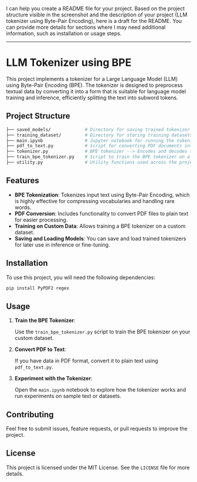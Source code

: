 I can help you create a README file for your project. Based on the project structure visible in the screenshot and the description of your project (LLM tokenizer using Byte-Pair Encoding), here is a draft for the README. You can provide more details for sections where I may need additional information, such as installation or usage steps.

---

# LLM Tokenizer using BPE

This project implements a tokenizer for a Large Language Model (LLM) using Byte-Pair Encoding (BPE). The tokenizer is designed to preprocess textual data by converting it into a form that is suitable for language model training and inference, efficiently splitting the text into subword tokens.

## Project Structure

```bash
├── saved_models/             # Directory for saving trained tokenizer (merges, vocabulary)
├── training_dataset/         # Directory for storing training datasets
├── main.ipynb                # Jupyter notebook for running the tokenizer and experimenting with data
├── pdf_to_text.py            # Script for converting PDF documents into plain text
├── tokenizer.py              # BPE tokenizer --> Encodes and decodes text
├── train_bpe_tokenizer.py    # Script to train the BPE tokenizer on a dataset
├── utility.py                # Utility functions used across the project
```

## Features

- **BPE Tokenization**: Tokenizes input text using Byte-Pair Encoding, which is highly effective for compressing vocabularies and handling rare words.
- **PDF Conversion**: Includes functionality to convert PDF files to plain text for easier processing.
- **Training on Custom Data**: Allows training a BPE tokenizer on a custom dataset.
- **Saving and Loading Models**: You can save and load trained tokenizers for later use in inference or fine-tuning.

## Installation

To use this project, you will need the following dependencies:

```bash
pip install PyPDF2 regex
```

## Usage

1. **Train the BPE Tokenizer**:

   Use the `train_bpe_tokenizer.py` script to train the BPE tokenizer on your custom dataset.

2. **Convert PDF to Text**:

   If you have data in PDF format, convert it to plain text using `pdf_to_text.py`.

3. **Experiment with the Tokenizer**:

   Open the `main.ipynb` notebook to explore how the tokenizer works and run experiments on sample text or datasets.

## Contributing

Feel free to submit issues, feature requests, or pull requests to improve the project.

## License

This project is licensed under the MIT License. See the `LICENSE` file for more details.
